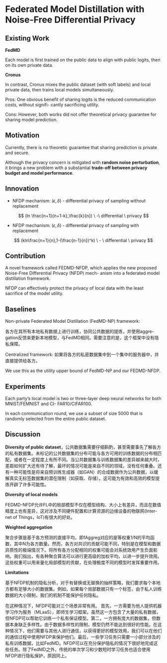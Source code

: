 # Federated Model Distillation with Noise-Free Differential Privacy

## Existing Work

**FedMD**

Each model is first trained on the public data to align with public logits, then on its own private data.

**Cronus**

In contrast, Cronus mixes the public dataset (with soft labels) and local private data, then trains local models simultaneously.



Pros: One obvious benefit of sharing logits is the reduced communication costs, without signifi- cantly sacrificing utility. 

Cons: However, both works did not offer theoretical privacy guarantee for sharing model prediction.

## Motivation

Currently, there is no theoretic guarantee that sharing prediction is private and secure. 

Although the privacy concern is mitigated with **random noise perturbation**, it brings a new problem with a substantial **trade-off between privacy budget and model performance**.

## Innovation

- NFDP mechanism: $(\epsilon,\delta)$ - differential privacy of sampling without replacement

$$
(ln \frac{n+1}{n+1-k},\frac{k}{n}) \ -\ differential \ privacy
$$

- NFDP mechanism: $(\epsilon,\delta)$ - differential privacy of sampling with replacement

$$
(kln\frac{n+1}{n},1-(\frac{n-1}{n})^k) \ - \ differential \ privacy
$$



## Contribution

A novel framework called FEDMD-NFDP, which applies the new proposed Noise-Free Differential Privacy (NFDP) mech- anism into a federated model distillation framework.

NFDP can effectively protect the privacy of local data with the least sacrifice of the model utility.

## Baselines

Non-private Federated Model Distillation (FedMD-NP) framework:

各方在其所有本地私有数据上进行训练，协同公共数据的提炼，并使用aggre- gation反馈来更新本地模型，与FedMD相同。需要注意的是，这个框架中没有隐私保障。

Centralized framework: 如果将各方的私密数据集中到一个集中的服务器中，并直接提供给各方。

We use this as the utility upper bound of FedMD-NP and our FEDMD-NFDP.

## Experiments

Each party’s local model is two or three-layer deep neural networks for both MNIST/FEMNIST and CI- FAR10/CIFAR100.

In each communication round, we use a subset of size 5000 that is randomly selected from the entire public dataset. 

## Discussion

**Diversity of public dataset**，公共数据集需要仔细斟酌，甚至需要事先了解各方的私有数据集。未标记的公共数据集的分布可能与各方可用的训练数据的分布相匹配，或者在一定程度上有所不同。当公共数据集与训练数据集的差异越来越大时，差距如何扩大还有待了解，最坏的情况可能是来自不同的领域，没有任何重叠。还有一种可能性是将来自预训练生成器（如GAN）的合成数据作为公共数据，以缓解真实无标签数据集的潜在限制（如获取、存储）。这可能为有效和高效的模型提炼开辟了许多可能性。

**Diversity of local models**

FEDMD-NFDP允许FL中的局部模型不仅在模型结构、大小上有差异，而且在数值精度上也有差异，这对涉及不同硬件配置和计算资源的边缘设备的物联网(Inter- net of Things，IoT)有很大的好处。

**Weighted aggregation**

聚合步骤是基于各方预测的直接平均，即fAggreg对应的是等权重1/N的平均函数，其中N为各方数量。然而，各方对共识的贡献可能不同，特别是在模型和数据异质性的极端情况下。将所有各方分配相同的权重可能会对系统效用产生负面影响。我们指出，有各种聚合算法可以进行更高级的加权平均，以进一步提升效用。这些权重可以用来量化局部模型的贡献，在处理极度不同的模型时发挥重要作用。

**Limitations**

基于NFDP机制的隐私分析，对于有替换或无替换的抽样策略，我们要求每个本地方都有足够大小的数据集。例如，如果每个局部数据只有一个标签，由于私人训练数据的大小限制，我们的机制不能保护任何隐私。

在这种情况下，NFDP可能对三个场景非常有用。
首先，一方需要为他人提供机器学习作为服务（MLaaS），即师生学习框架。虽然这一方包含了大量的私有数据，但NFDP可以帮助它训练一个私有保证模型。第二，一方拥有庞大的数据集，但数据本身缺乏多样性。由于数据多样性的限制，模型仍然不能达到很好的性能。在这种情况下，他们需要与其他人进行通信，以获得更好的模型效用，我们可以在他们的通信过程中使用NFDP来保护他们。最后，一些学习任务只需要一小部分涉及的私有训练数据，比如FedMD。NFDP可以在充分保护隐私的情况下很好地完成这些任务。除了FedMD之外，传统的单次学习和少数短时学习任务也适合使用NFDP进行隐私保护，原因同上。

